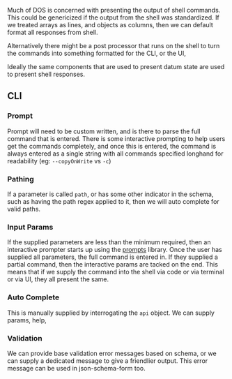 Much of DOS is concerned with presenting the output of shell commands.  This could be genericized if the output from the shell was standardized.  If we treated arrays as lines, and objects as columns, then we can default format all responses from shell.

Alternatively there might be a post processor that runs on the shell to turn the commands into something formatted for the CLI, or the UI, 

Ideally the same components that are used to present datum state are used to present shell responses.

## CLI

### Prompt
Prompt will need to be custom written, and is there to parse the full command that is entered.  There is some interactive prompting to help users get the commands completely, and once this is entered, the command is always entered as a single string with all commands specified longhand for readability (eg: `--copyOnWrite` vs `-c`)

### Pathing
If a parameter is called `path`, or has some other indicator in the schema, such as having the path regex applied to it, then we will auto complete for valid paths.

### Input Params
If the supplied parameters are less than the minimum required, then an interactive prompter starts up using the [prompts](https://www.npmjs.com/package/prompts) library.  Once the user has supplied all parameters, the full command is entered in.  If they supplied a partial command, then the interactive params are tacked on the end.  This means that if we supply the command into the shell via code or via terminal or via UI, they all present the same.

### Auto Complete
This is manually supplied by interrogating the `api` object.  We can supply params, help,

### Validation
We can provide base validation error messages based on schema, or we can supply a dedicated message to give a friendlier output.  This error message can be used in json-schema-form too.